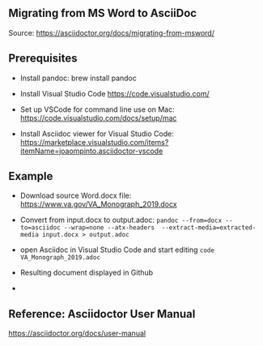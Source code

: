 ## Migrating from MS Word to AsciiDoc

Source: https://asciidoctor.org/docs/migrating-from-msword/


## Prerequisites

* Install pandoc:
brew install pandoc

* Install Visual Studio Code
https://code.visualstudio.com/

* Set up VSCode for command line use on Mac:
https://code.visualstudio.com/docs/setup/mac

* Install Asciidoc viewer for Visual Studio Code:
https://marketplace.visualstudio.com/items?itemName=joaompinto.asciidoctor-vscode


## Example

* Download source Word.docx file:
https://www.va.gov/VA_Monograph_2019.docx

* Convert from input.docx to output.adoc:
``pandoc --from=docx --to=asciidoc --wrap=none --atx-headers  --extract-media=extracted-media input.docx > output.adoc``


* open Asciidoc in Visual Studio Code and start editing
``code VA_Monograph_2019.adoc``

* Resulting document displayed in Github
* 

## Reference: Asciidoctor User Manual
https://asciidoctor.org/docs/user-manual

